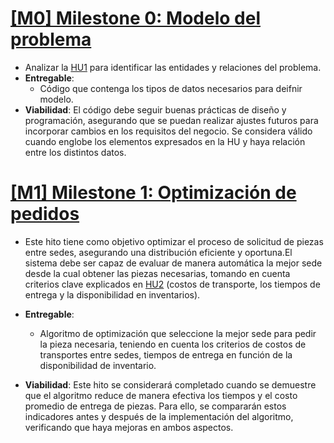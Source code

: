 # [ [M0] Milestone 0: Modelo del problema](https://github.com/lmchaves/OrganizarTaller/milestone/4)
- Analizar la [HU1](https://github.com/lmchaves/OrganizarTaller/issues/5) para identificar las entidades y relaciones del problema.
- __Entregable__:
    - Código que contenga los tipos de datos necesarios para deifnir modelo.
- __Viabilidad__:
El código debe seguir buenas prácticas de diseño y programación, asegurando que se puedan realizar ajustes futuros para incorporar cambios en los requisitos del negocio.
Se considera válido cuando englobe los elementos expresados en la HU y haya relación entre los distintos datos.


# [ [M1] Milestone 1: Optimización de pedidos](https://github.com/lmchaves/OrganizarTaller/milestone/3)
- Este hito tiene como objetivo optimizar el proceso de solicitud de piezas entre sedes, asegurando una distribución eficiente y oportuna.El sistema debe ser capaz de evaluar de manera automática la mejor sede desde la cual obtener las piezas necesarias, tomando en cuenta criterios clave explicados en [HU2](https://github.com/lmchaves/OrganizarTaller/issues/5) (costos de transporte, los tiempos de entrega y la disponibilidad en inventarios).

- __Entregable__:
    - Algoritmo de optimización que seleccione la mejor sede para pedir la pieza necesaria, teniendo en cuenta los criterios de costos de transportes entre sedes, tiempos de entrega en  función de la disponibilidad de inventario.

- __Viabilidad__:
Este hito se considerará completado cuando se demuestre que el algoritmo reduce de manera efectiva los tiempos y el costo promedio de entrega de piezas. Para ello, se compararán estos indicadores antes y después de la implementación del algoritmo, verificando que haya mejoras en ambos aspectos.


